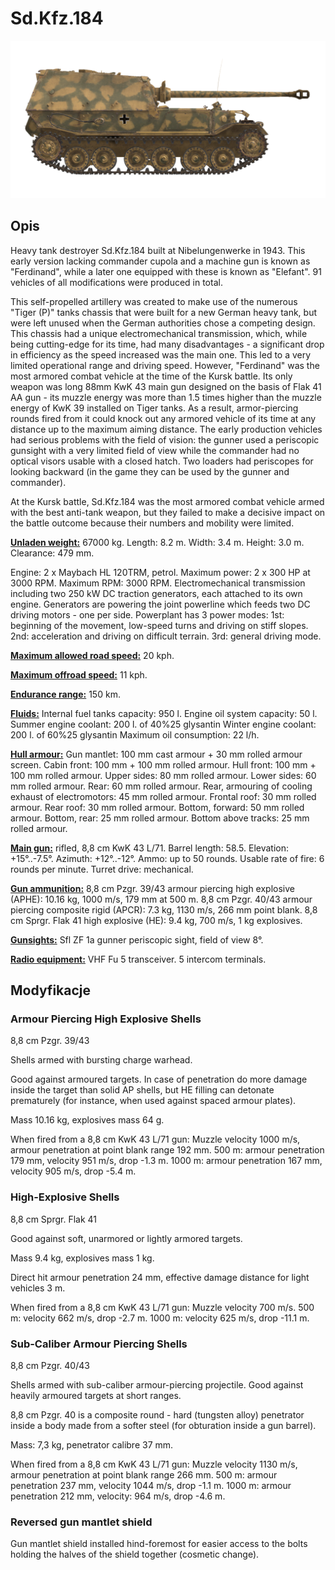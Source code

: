 # Sd.Kfz.184

![_sdkfz184](../images/_sdkfz184.png)

## Opis

Heavy tank destroyer Sd.Kfz.184 built at Nibelungenwerke in 1943. This early version lacking commander cupola and a machine gun is known as "Ferdinand", while a later one equipped with these is known as "Elefant". 91 vehicles of all modifications were produced in total.

This self-propelled artillery was created to make use of the numerous "Tiger (P)" tanks chassis that were built for a new German heavy tank, but were left unused when the German authorities chose a competing design. This chassis had a unique electromechanical transmission, which, while being cutting-edge for its time, had many disadvantages - a significant drop in efficiency as the speed increased was the main one. This led to a very limited operational range and driving speed. However, "Ferdinand" was the most armored combat vehicle at the time of the Kursk battle. Its only weapon was long 88mm KwK 43 main gun designed on the basis of Flak 41 AA gun - its muzzle energy was more than 1.5 times higher than the muzzle energy of KwK 39 installed on Tiger tanks. As a result, armor-piercing rounds fired from it could knock out any armored vehicle of its time at any distance up to the maximum aiming distance. The early production vehicles had serious problems with the field of vision: the gunner used a periscopic gunsight with a very limited field of view while the commander had no optical visors usable with a closed hatch. Two loaders had periscopes for looking backward (in the game they can be used by the gunner and commander).

At the Kursk battle, Sd.Kfz.184 was the most armored combat vehicle armed with the best anti-tank weapon, but they failed to make a decisive impact on the battle outcome because their numbers and mobility were limited.

<b><u>Unladen weight:</u></b> 67000 kg.
Length: 8.2 m.
Width: 3.4 m.
Height: 3.0 m.
Clearance: 479 mm.

Engine: 2 x Maybach HL 120TRM, petrol.
Maximum power: 2 x 300 HP at 3000 RPM.
Maximum RPM: 3000 RPM.
Electromechanical transmission including two 250 kW DC traction generators, each attached to its own engine. Generators are powering the joint powerline which feeds two DC driving motors - one per side.
Powerplant has 3 power modes:
1st: beginning of the movement, low-speed turns and driving on stiff slopes.
2nd: acceleration and driving on difficult terrain.
3rd: general driving mode.

<b><u>Maximum allowed road speed:</u></b> 20 kph.

<b><u>Maximum offroad speed:</u></b> 11 kph.

<b><u>Endurance range:</u></b> 150 km.

<b><u>Fluids:</u></b>
Internal fuel tanks capacity: 950 l.
Engine oil system capacity: 50 l.
Summer engine coolant: 200 l. of 40%25 glysantin
Winter engine coolant: 200 l. of 60%25 glysantin
Maximum oil consumption: 22 l/h.

<b><u>Hull armour:</u></b>
Gun mantlet: 100 mm cast armour + 30 mm rolled armour screen.
Cabin front: 100 mm + 100 mm rolled armour.
Hull front: 100 mm + 100 mm rolled armour.
Upper sides: 80 mm rolled armour.
Lower sides: 60 mm rolled armour.
Rear: 60 mm rolled armour.
Rear, armouring of cooling exhaust of electromotors: 45 mm rolled armour.
Frontal roof: 30 mm rolled armour.
Rear roof: 30 mm rolled armour.
Bottom, forward: 50 mm rolled armour.
Bottom, rear: 25 mm rolled armour.
Bottom above tracks: 25 mm rolled armour.

<b><u>Main gun:</u></b> rifled, 8,8 cm KwK 43 L/71.
Barrel length: 58.5.
Elevation: +15°..-7.5°.
Azimuth: +12°..-12°.
Ammo: up to 50 rounds.
Usable rate of fire: 6 rounds per minute.
Turret drive: mechanical.

<b><u>Gun ammunition:</u></b>
8,8 cm Pzgr. 39/43 armour piercing high explosive (APHE): 10.16 kg, 1000 m/s, 179 mm at 500 m.
8,8 cm Pzgr. 40/43 armour piercing composite rigid (APCR): 7.3 kg, 1130 m/s, 266 mm point blank.
8,8 cm Sprgr. Flak 41 high explosive (HE): 9.4 kg, 700 m/s, 1 kg explosives.

<b><u>Gunsights:</u></b>
Sfl ZF 1a gunner periscopic sight, field of view 8°.

<b><u>Radio equipment:</u></b>
VHF Fu 5 transceiver.
5 intercom terminals.


## Modyfikacje


### Armour Piercing High Explosive Shells

8,8 cm Pzgr. 39/43

Shells armed with bursting charge warhead.

Good against armoured targets. In case of penetration do more damage inside the target than solid AP shells, but HE filling can detonate prematurely (for instance, when used against spaced armour plates).

Mass 10.16 kg, explosives mass 64 g.

When fired from a 8,8 cm KwK 43 L/71 gun:
Muzzle velocity 1000 m/s, armour penetration at point blank range 192 mm.
500 m: armour penetration 179 mm, velocity 951 m/s, drop -1.3 m.
1000 m: armour penetration 167 mm, velocity 905 m/s, drop -5.4 m.


### High-Explosive Shells

8,8 cm Sprgr. Flak 41

Good against soft, unarmored or lightly armored targets.

Mass 9.4 kg, explosives mass 1 kg.

Direct hit armour penetration 24 mm, effective damage distance for light vehicles 3 m.

When fired from a 8,8 cm KwK 43 L/71 gun:
Muzzle velocity 700 m/s.
500 m: velocity 662 m/s, drop -2.7 m.
1000 m: velocity 625 m/s, drop -11.1 m.


### Sub-Caliber Armour Piercing Shells

8,8 cm Pzgr. 40/43

Shells armed with sub-caliber armour-piercing projectile. Good against heavily armoured targets at short ranges.

8,8 cm Pzgr. 40 is a composite round - hard (tungsten alloy) penetrator inside a body made from a softer steel (for obturation inside a gun barrel).

Mass: 7,3 kg, penetrator calibre 37 mm.

When fired from a 8,8 cm KwK 43 L/71 gun:
Muzzle velocity 1130 m/s, armour penetration at point blank range 266 mm.
500 m: armour penetration 237 mm, velocity 1044 m/s, drop -1.1 m.
1000 m: armour penetration 212 mm, velocity: 964 m/s, drop -4.6 m.


### Reversed gun mantlet shield

Gun mantlet shield installed hind-foremost for easier access to the bolts holding the halves of the shield together (cosmetic change).
